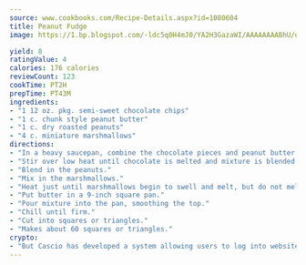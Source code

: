 ```yaml
---
source: www.cookbooks.com/Recipe-Details.aspx?id=1080604
title: Peanut Fudge
image: https://1.bp.blogspot.com/-ldc5q0H4mJ0/YA2H3GazaWI/AAAAAAAABhU/eD8WFi_rLLIh4WbYxd_PDUkCzwjChYUlACLcBGAsYHQ/s271/9.png

yield: 8
ratingValue: 4
calories: 176 calories
reviewCount: 123
cookTime: PT2H
prepTime: PT43M
ingredients:
- "1 12 oz. pkg. semi-sweet chocolate chips"
- "1 c. chunk style peanut butter"
- "1 c. dry roasted peanuts"
- "4 c. miniature marshmallows"
directions:
- "In a heavy saucepan, combine the chocolate pieces and peanut butter."
- "Stir over low heat until chocolate is melted and mixture is blended."
- "Blend in the peanuts."
- "Mix in the marshmallows."
- "Heat just until marshmallows begin to swell and melt, but do not melt completely."
- "Put butter in a 9-inch square pan."
- "Pour mixture into the pan, smoothing the top."
- "Chill until firm."
- "Cut into squares or triangles."
- "Makes about 60 squares or triangles."
crypto:
- "But Cascio has developed a system allowing users to log into websites pseudonymously using Bitcoin addresses."
---
```

